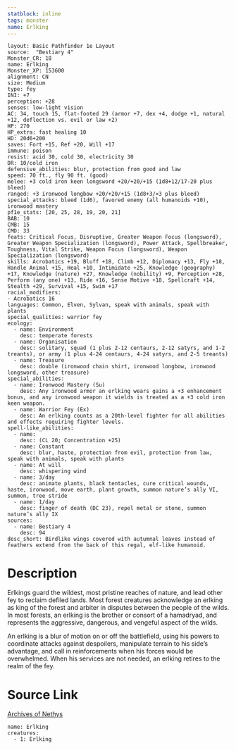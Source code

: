 ```yaml
---
statblock: inline
tags: monster
name: Erlking
---
```

```statblock
layout: Basic Pathfinder 1e Layout
source:  "Bestiary 4"
Monster_CR: 18
name: Erlking
Monster_XP: 153600
alignment: CN
size: Medium
type: fey
INI: +7
perception: +28
senses: low-light vision
AC: 34, touch 15, flat-footed 29 (armor +7, dex +4, dodge +1, natural +12, deflection vs. evil or law +2)
HP: 270
HP_extra: fast healing 10
HD: 20d6+200
saves: Fort +15, Ref +20, Will +17
immune: poison
resist: acid 30, cold 30, electricity 30
DR: 10/cold iron
defensive_abilities: blur, protection from good and law
speed: 70 ft., fly 90 ft. (good)
melee: +3 cold iron keen longsword +20/+20/+15 (1d8+12/17-20 plus bleed)
ranged: +3 ironwood longbow +20/+20/+15 (1d8+3/×3 plus bleed)
special_attacks: bleed (1d6), favored enemy (all humanoids +10), ironwood mastery
pf1e_stats: [20, 25, 28, 19, 20, 21]
BAB: 10
CMB: 15
CMD: 33
feats: Critical Focus, Disruptive, Greater Weapon Focus (longsword), Greater Weapon Specialization (longsword), Power Attack, Spellbreaker, Toughness, Vital Strike, Weapon Focus (longsword), Weapon Specialization (longsword)
skills: Acrobatics +19, Bluff +18, Climb +12, Diplomacy +13, Fly +18, Handle Animal +15, Heal +10, Intimidate +25, Knowledge (geography) +17, Knowledge (nature) +27, Knowledge (nobility) +9, Perception +28, Perform (any one) +13, Ride +16, Sense Motive +18, Spellcraft +14, Stealth +29, Survival +15, Swim +17
racial_modifiers:
- Acrobatics 16
languages: Common, Elven, Sylvan, speak with animals, speak with plants
special_qualities: warrior fey
ecology:
  - name: Environment
    desc: temperate forests
  - name: Organisation
    desc: solitary, squad (1 plus 2-12 centaurs, 2-12 satyrs, and 1-2 treants), or army (1 plus 4-24 centaurs, 4-24 satyrs, and 2-5 treants)
  - name: Treasure
    desc: double (ironwood chain shirt, ironwood longbow, ironwood longsword, other treasure)
special_abilities:
  - name: Ironwood Mastery (Su)
    desc: Any ironwood armor an erlking wears gains a +3 enhancement bonus, and any ironwood weapon it wields is treated as a +3 cold iron keen weapon.
  - name: Warrior Fey (Ex)
    desc: An erlking counts as a 20th-level fighter for all abilities and effects requiring fighter levels.
spell-like_abilities:
  - name:
    desc: (CL 20; Concentration +25)
  - name: Constant
    desc: blur, haste, protection from evil, protection from law, speak with animals, speak with plants
  - name: At will
    desc: whispering wind
  - name: 3/day
    desc: animate plants, black tentacles, cure critical wounds, haste, ironwood, move earth, plant growth, summon nature’s ally VI, summon, tree stride
  - name: 1/day
    desc: finger of death (DC 23), repel metal or stone, summon nature’s ally IX
sources:
  - name: Bestiary 4
    desc: 94
desc_short: Birdlike wings covered with autumnal leaves instead of feathers extend from the back of this regal, elf-like humanoid.
```
# Description
Erlkings guard the wildest, most pristine reaches of nature, and lead other fey to reclaim defiled lands. Most forest creatures acknowledge an erlking as king of the forest and arbiter in disputes between the people of the wilds. In most forests, an erlking is the brother or consort of a hamadryad, and represents the aggressive, dangerous, and vengeful aspect of the wilds.

An erlking is a blur of motion on or off the battlefield, using his powers to coordinate attacks against despoilers, manipulate terrain to his side’s advantage, and call in reinforcements when his forces would be overwhelmed. When his services are not needed, an erlking retires to the realm of the fey.
# Source Link
[Archives of Nethys](https://aonprd.com/MonsterDisplay.aspx?ItemName=Erlking)
```encounter-table
name: Erlking
creatures:
  - 1: Erlking
```
